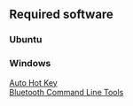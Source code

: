 ## Required software

### Ubuntu

### Windows

[Auto Hot Key](https://www.autohotkey.com/) \
[Bluetooth Command Line Tools](https://bluetoothinstaller.com/bluetooth-command-line-tools)
